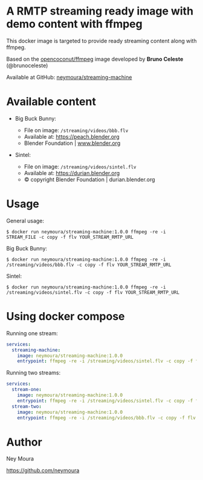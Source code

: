 # A RMTP streaming ready image with demo content with ffmpeg

This docker image is targeted to provide ready streaming content along with ffmpeg.

Based on the
[opencoconut/ffmpeg](https://hub.docker.com/r/opencoconut/ffmpeg) image developed by **Bruno Celeste** (@brunoceleste)

Available at GitHub: [neymoura/streaming-machine](https://github.com/neymoura/streaming-machine)

# Available content

- Big Buck Bunny:
    - File on image: `/streaming/videos/bbb.flv`
    - Available at: https://peach.blender.org
    - Blender Foundation | www.blender.org

- Sintel:
    - File on image: `/streaming/videos/sintel.flv`
    - Available at: https://durian.blender.org
    - © copyright Blender Foundation | durian.blender.org

# Usage

General usage:
```shell
$ docker run neymoura/streaming-machine:1.0.0 ffmpeg -re -i STREAM_FILE -c copy -f flv YOUR_STREAM_RMTP_URL
```

Big Buck Bunny:
```shell
$ docker run neymoura/streaming-machine:1.0.0 ffmpeg -re -i /streaming/videos/bbb.flv -c copy -f flv YOUR_STREAM_RMTP_URL
```

Sintel:
```shell
$ docker run neymoura/streaming-machine:1.0.0 ffmpeg -re -i /streaming/videos/sintel.flv -c copy -f flv YOUR_STREAM_RMTP_URL
```

# Using docker compose

Running one stream:
```yaml
services:
  streaming-machine:
    image: neymoura/streaming-machine:1.0.0
    entrypoint: ffmpeg -re -i /streaming/videos/sintel.flv -c copy -f flv YOUR_STREAM_RMTP_URL
```

Running two streams:
```yaml
services:
  stream-one:
    image: neymoura/streaming-machine:1.0.0
    entrypoint: ffmpeg -re -i /streaming/videos/sintel.flv -c copy -f flv YOUR_FIRST_STREAM_RMTP_URL
  stream-two:
    image: neymoura/streaming-machine:1.0.0
    entrypoint: ffmpeg -re -i /streaming/videos/bbb.flv -c copy -f flv YOUR_SECOND_STREAM_RMTP_URL
```

# Author

Ney Moura

https://github.com/neymoura